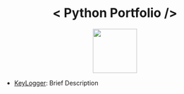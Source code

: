 <div align="center">

# < Python Portfolio /> 

<img src="https://user-images.githubusercontent.com/72005563/155041614-8b67270e-1fa7-4084-893d-95642a2f8f05.png" img width="100"/>

</div>

- [KeyLogger](#): Brief Description 
